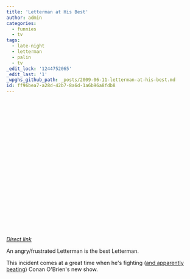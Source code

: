 ```yaml
---
title: 'Letterman at His Best'
author: admin
categories:
  - funnies
  - tv
tags:
  - late-night
  - letterman
  - palin
  - tv
_edit_lock: '1244752065'
_edit_last: '1'
_wpghs_github_path: _posts/2009-06-11-letterman-at-his-best.md
id: ff96bea7-a28d-42b7-8a6d-1a6b96a8fdb8
---
```

<p><object width="425" height="344"><param name="movie" value="http://www.youtube.com/v/qRsUJABhGDw&color1=0xb1b1b1&color2=0xcfcfcf&hl=en&feature=player_embedded&fs=1"></param><param name="allowFullScreen" value="true"></param><param name="allowScriptAccess" value="always"></param><embed src="http://www.youtube.com/v/qRsUJABhGDw&color1=0xb1b1b1&color2=0xcfcfcf&hl=en&feature=player_embedded&fs=1" type="application/x-shockwave-flash" allowfullscreen="true" allowScriptAccess="always" width="425" height="344"></embed></object></p>
<p><em><a href="http://www.youtube.com/watch?v=qRsUJABhGDw&feature=player_embedded">Direct link</a></em></p>
<p>An angry/frustrated Letterman is the best Letterman.</p>
<p>This incident comes at a great time when he's fighting (<a href="http://www.nytimes.com/2009/06/11/arts/television/11arts-LETTERMANLEA_BRF.html?ref=todayspaper">and apparently beating</a>) Conan O'Brien's new show.</p>

